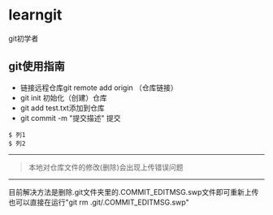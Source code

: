 # learngit
git初学者
## git使用指南
- 链接远程仓库git remote add origin （仓库链接）
- git init 初始化（创建）仓库
- git add test.txt添加到仓库
- git commit -m "提交描述" 提交
```
$ 列1
$ 列2
```
--------------------
>本地对仓库文件的修改(删除)会出现上传错误问题
--------
目前解决方法是删除.git文件夹里的.COMMIT_EDITMSG.swp文件即可重新上传也可以直接在运行"git rm .git/.COMMIT_EDITMSG.swp"
